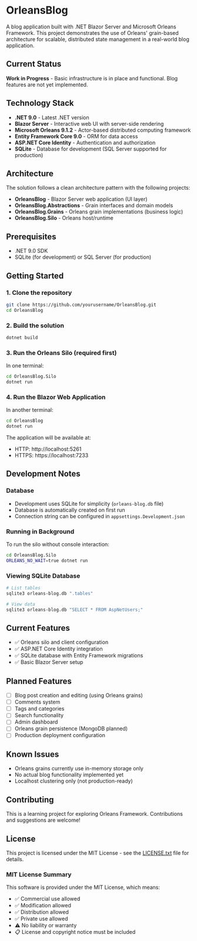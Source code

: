 # OrleansBlog

A blog application built with .NET Blazor Server and Microsoft Orleans Framework. This project demonstrates the use of Orleans' grain-based architecture for scalable, distributed state management in a real-world blog application.

## Current Status
**Work in Progress** - Basic infrastructure is in place and functional. Blog features are not yet implemented.

## Technology Stack
- **.NET 9.0** - Latest .NET version
- **Blazor Server** - Interactive web UI with server-side rendering
- **Microsoft Orleans 9.1.2** - Actor-based distributed computing framework
- **Entity Framework Core 9.0** - ORM for data access
- **ASP.NET Core Identity** - Authentication and authorization
- **SQLite** - Database for development (SQL Server supported for production)

## Architecture
The solution follows a clean architecture pattern with the following projects:

- **OrleansBlog** - Blazor Server web application (UI layer)
- **OrleansBlog.Abstractions** - Grain interfaces and domain models
- **OrleansBlog.Grains** - Orleans grain implementations (business logic)
- **OrleansBlog.Silo** - Orleans host/runtime

## Prerequisites
- .NET 9.0 SDK
- SQLite (for development) or SQL Server (for production)

## Getting Started

### 1. Clone the repository
```bash
git clone https://github.com/yourusername/OrleansBlog.git
cd OrleansBlog
```

### 2. Build the solution
```bash
dotnet build
```

### 3. Run the Orleans Silo (required first)
In one terminal:
```bash
cd OrleansBlog.Silo
dotnet run
```

### 4. Run the Blazor Web Application
In another terminal:
```bash
cd OrleansBlog
dotnet run
```

The application will be available at:
- HTTP: http://localhost:5261
- HTTPS: https://localhost:7233

## Development Notes

### Database
- Development uses SQLite for simplicity (`orleans-blog.db` file)
- Database is automatically created on first run
- Connection string can be configured in `appsettings.Development.json`

### Running in Background
To run the silo without console interaction:
```bash
cd OrleansBlog.Silo
ORLEANS_NO_WAIT=true dotnet run
```

### Viewing SQLite Database
```bash
# List tables
sqlite3 orleans-blog.db ".tables"

# View data
sqlite3 orleans-blog.db "SELECT * FROM AspNetUsers;"
```

## Current Features
- ✅ Orleans silo and client configuration
- ✅ ASP.NET Core Identity integration
- ✅ SQLite database with Entity Framework migrations
- ✅ Basic Blazor Server setup

## Planned Features
- [ ] Blog post creation and editing (using Orleans grains)
- [ ] Comments system
- [ ] Tags and categories
- [ ] Search functionality
- [ ] Admin dashboard
- [ ] Orleans grain persistence (MongoDB planned)
- [ ] Production deployment configuration

## Known Issues
- Orleans grains currently use in-memory storage only
- No actual blog functionality implemented yet
- Localhost clustering only (not production-ready)

## Contributing
This is a learning project for exploring Orleans Framework. Contributions and suggestions are welcome!

## License
This project is licensed under the MIT License - see the [LICENSE.txt](LICENSE.txt) file for details.

### MIT License Summary
This software is provided under the MIT License, which means:
- ✅ Commercial use allowed
- ✅ Modification allowed
- ✅ Distribution allowed
- ✅ Private use allowed
- ⚠️ No liability or warranty
- 📋 License and copyright notice must be included
